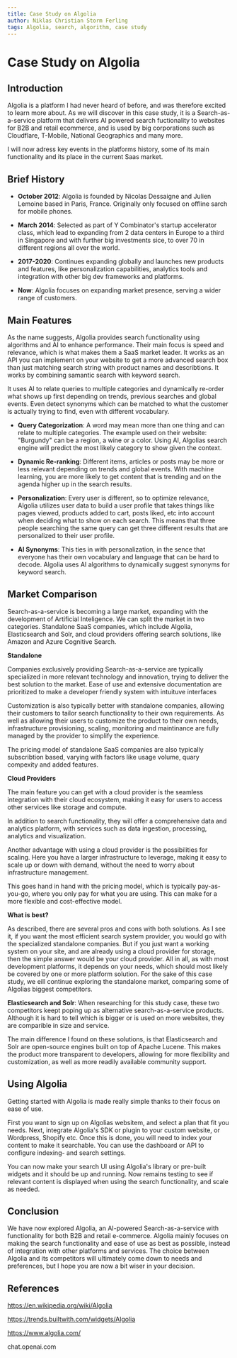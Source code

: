 ```yaml
---
title: Case Study on Algolia
author: Niklas Christian Storm Ferling
tags: Algolia, search, algorithm, case study
---
```


# Case Study on Algolia

## Introduction

Algolia is a platform I had never heard of before, and was therefore excited to learn more about. As we will discover in this case study, it is a Search-as-a-service platform that delivers AI powered search fuctionality to websites for B2B and retail ecommerce, and is used by big corporations such as Cloudflare, T-Mobile, National Geographics and many more.

I will now adress key events in the platforms history, some of its main functionality and its place in the current Saas market.

## Brief History

- **October 2012**: Algolia is founded by Nicolas Dessaigne and Julien Lemoine based in Paris, France. Originally only focused on offline sarch for mobile phones.
- **March 2014**: Selected as part of Y Combinator's startup accelerator class, which lead to expanding from 2 data centers in Europe to a third in Singapore and with further big investments sice, to over 70 in different regions all over the world.
- **2017-2020**: Continues expanding globally and launches new products and features, like personalization capabilities, analytics tools and integration with other big dev frameworks and platforms.

- **Now**: Algolia focuses on expanding market presence, serving a wider range of customers.

## Main Features

As the name suggests, Algolia provides search functionality using algorithms and AI to enhance performance. Their main focus is speed and relevance, which is what makes them a SaaS market leader. It works as an API you can implement on your website to get a more advanced search box than just matching search string with product names and describtions. It works by combining samantic search with keyword search.

It uses AI to relate queries to multiple categories and dynamically re-order what shows up first depending on trends, previous searches and global events. Even detect synonyms which can be matched to what the customer is actually trying to find, even with different vocabulary.

- **Query Categorization**: A word may mean more than one thing and can relate to multiple categories. The example used on their website: "Burgundy" can be a region, a wine or a color. Using AI, Algolias search engine will predict the most likely category to show given the context.

- **Dynamic Re-ranking**: Different items, articles or posts may be more or less relevant depending on trends and global events. With machine learning, you are more likely to get content that is trending and on the agenda higher up in the search results.

- **Personalization**: Every user is different, so to optimize relevance, Algolia utilizes user data to build a user profile that takes things like pages viewed, products added to cart, posts liked, etc into account when deciding what to show on each search. This means that three people searching the same query can get three different results that are personalized to their user profile.

- **AI Synonyms**: This ties in with personalization, in the sence that everyone has their own vocabulary and language that can be hard to decode. Algolia uses AI algorithms to dynamically suggest synonyms for keyword search.

## Market Comparison

Search-as-a-service is becoming a large market, expanding with the development of Artificial Inteligence. We can split the market in two categories. Standalone SaaS companies, which include Algolia, Elasticsearch and Solr, and cloud providers offering search solutions, like Amazon and Azure Cognitive Search.

**Standalone**

Companies exclusively providing Search-as-a-service are typically specialized in more relevant technology and innovation, trying to deliver the best solution to the market. Ease of use and extensive documentation are prioritized to make a developer friendly system with intuituve interfaces

Customization is also typically better with standalone companies, allowing their customers to tailor search functionality to their own requirements. As well as allowing their users to customize the product to their own needs, infrastructure provisioning, scaling, monitoring and maintinance are fully managed by the provider to simplify the experience.

The pricing model of standalone SaaS companies are also typically subscribtion based, varying with factors like usage volume, quary compexity and added features.

**Cloud Providers**

The main feature you can get with a cloud provider is the seamless integration with their cloud ecosystem, making it easy for users to access other services like storage and compute.

In addition to search functionality, they will offer a comprehensive data and analytics platform, with services such as data ingestion, processing, analytics and visualization.

Another advantage with using a cloud provider is the possibilities for scaling. Here you have a larger infrastructure to leverage, making it easy to scale up or down with demand, without the need to worry about infrastructure management.

This goes hand in hand with the pricing model, which is typically pay-as-you-go, where you only pay for what you are using. This can make for a more flexible and cost-effective model.

**What is best?**

As described, there are several pros and cons with both solutions. As I see it, if you want the most efficient search system provider, you would go with the specialized standalone companies. But if you just want a working system on your site, and are already using a cloud provider for storage, then the simple answer would be your cloud provider. All in all, as with most development platforms, it depends on your needs, which should most likely be covered by one or more platform solution. For the sake of this case study, we eill continue exploring the standalone market, comparing some of Algolias biggest competitors.

**Elasticsearch and Solr**: When researching for this study case, these two competitors keept poping up as alternative search-as-a-service products. Although it is hard to tell which is bigger or is used on more websites, they are comparible in size and service.

The main difference I found on these solutions, is that Elasticsearch and Solr are open-source engines built on top of Apache Lucene. This makes the product more transparent to developers, allowing for more flexibility and customization, as well as more readily available community support.

## Using Algolia

Getting started with Algolia is made really simple thanks to their focus on ease of use.

First you want to sign up on Algolias websitem, and select a plan that fit you needs. Next, integrate Algolia's SDK or plugin to your custom website, or Wordpress, Shopify etc. Once this is done, you will need to index your content to make it searchable. You can use the dashboard or API to configure indexing- and search settings.

You can now make your search UI using Algolia's library or pre-built widgets and it should be up and running. Now remains testing to see if relevant content is displayed when using the search functionality, and scale as needed.

## Conclusion

We have now explored Algolia, an AI-powered Search-as-a-service with functionality for both B2B and retail e-commerce. Algolia mainly focuses on making the search functionality and ease of use as best as possible, instead of integration with other platforms and services. The choice between Algolia and its competitors will ultimately come down to needs and preferences, but I hope you are now a bit wiser in your decision.

## References

https://en.wikipedia.org/wiki/Algolia

https://trends.builtwith.com/widgets/Algolia

https://www.algolia.com/

chat.openai.com
